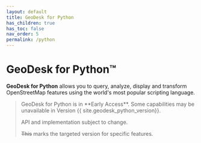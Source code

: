 ```yaml
---
layout: default
title: GeoDesk for Python
has_children: true
has_toc: false
nav_order: 5
permalink: /python
---
```


# GeoDesk <span class="smaller">for Python&trade;</span>

**GeoDesk for Python** allows you to query, analyze, display and transform OpenStreetMap features using the world's most popular scripting language.



<blockquote class="note" markdown="1">
GeoDesk for Python is in **Early Access**. Some capabilities may be unavailable in Version {{ site.geodesk_python_version}}.

API and implementation subject to change.

~~This~~ marks the targeted version for specific features.
</blockquote>
